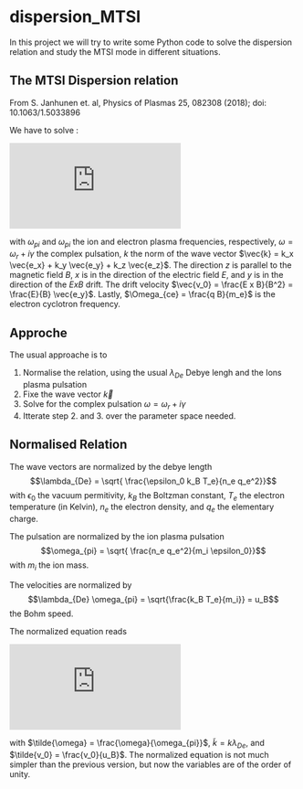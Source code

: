# dispersion_MTSI

In this project we will try to write some Python code to solve the dispersion relation and study the MTSI mode in different situations.


## The MTSI Dispersion relation

From S. Janhunen et. al, Physics of Plasmas 25, 082308 (2018);  doi: 10.1063/1.5033896

We have to solve :
<!-- $$1 -  \frac{\omega_{pi}^2}{\omega^2} - \frac{\omega_{pe}^2 k_z^2}{ (\omega - k_y v_0)^2 k^2} - \frac{\omega_{pe}^2 k_y^2}{ ((\omega - k_y v_0)^2 - \Omega_{ce}^2 ) k^2} = 0$$ --> 
![equation](https://latex.codecogs.com/gif.latex?1%20-%20%5Cfrac%7B%5Comega_%7Bpi%7D%5E2%7D%7B%5Comega%5E2%7D%20-%20%5Cfrac%7B%5Comega_%7Bpe%7D%5E2%20k_z%5E2%7D%7B%20%28%5Comega%20-%20k_y%20v_0%29%5E2%20k%5E2%7D%20-%20%5Cfrac%7B%5Comega_%7Bpe%7D%5E2%20k_y%5E2%7D%7B%20%28%28%5Comega%20-%20k_y%20v_0%29%5E2%20-%20%5COmega_%7Bce%7D%5E2%20%29%20k%5E2%7D%20%3D%200)

with $\omega_{pi}$ and $\omega_{pi}$ the ion and electron plasma frequencies, respectively, $\omega = \omega_r + i \gamma$ the complex pulsation, $k$ the norm of the wave vector $\vec{k} = k_x \vec{e_x} + k_y \vec{e_y} + k_z \vec{e_z}$.
The direction $z$ is parallel to the magnetic field $B$, $x$ is in the direction of the electric field $E$, and $y$ is in the direction of the $E x B$ drift.
The drift velocity $\vec{v_0} = \frac{E x B}{B^2} = \frac{E}{B} \vec{e_y}$.
Lastly, $\Omega_{ce} = \frac{q B}{m_e}$ is the electron cyclotron frequency. 

## Approche

The usual approache is to 

   1. Normalise the relation, using the usual $\lambda_{De}$ Debye lengh and the Ions plasma pulsation
   2. Fixe the wave vector $\vec{k}$
   3. Solve for the complex pulsation  $\omega = \omega_r + i \gamma$
   4. Itterate step 2. and 3. over the parameter space needed.

## Normalised Relation

The wave vectors are normalized by the debye length $$\lambda_{De} = \sqrt{ \frac{\epsilon_0 k_B T_e}{n_e q_e^2}}$$
with $\epsilon_0$ the vacuum permitivity, $k_B$ the Boltzman constant, $T_e$ the electron temperature (in Kelvin), $n_e$ the electron density, and $q_e$ the elementary charge.

The pulsation are normalized by the ion plasma pulsation 
$$\omega_{pi} = \sqrt{  \frac{n_e q_e^2}{m_i \epsilon_0}}$$
with $m_i$ the ion mass.

The velocities are normalized by 
$$\lambda_{De} \omega_{pi} = \sqrt{\frac{k_B T_e}{m_i}} = u_B$$ the Bohm speed.

The normalized equation reads
<!-- $$ 1 - \frac{1}{\tilde{\omega}} - \frac{m_i}{m_e} \frac{ \tilde{k_z}}{ (\tilde{\omega} - \tilde{k} \tilde{v_0})^2 \tilde{k}^2} - \frac{m_i}{m_e} \frac{ \tilde{k_y}}{ ((\tilde{\omega} - \tilde{k} \tilde{v_0})^2 - \frac{\Omega_{ce}^2}{\omega_{pi}^2}) \tilde{k}^2} =0$$ -->
![equation](https://latex.codecogs.com/gif.latex?1%20-%20%5Cfrac%7B1%7D%7B%5Ctilde%7B%5Comega%7D%7D%20-%20%5Cfrac%7Bm_i%7D%7Bm_e%7D%20%5Cfrac%7B%20%5Ctilde%7Bk_z%7D%7D%7B%20%28%5Ctilde%7B%5Comega%7D%20-%20%5Ctilde%7Bk%7D%20%5Ctilde%7Bv_0%7D%29%5E2%20%5Ctilde%7Bk%7D%5E2%7D%20-%20%5Cfrac%7Bm_i%7D%7Bm_e%7D%20%5Cfrac%7B%20%5Ctilde%7Bk_y%7D%7D%7B%20%28%28%5Ctilde%7B%5Comega%7D%20-%20%5Ctilde%7Bk%7D%20%5Ctilde%7Bv_0%7D%29%5E2%20-%20%5Cfrac%7B%5COmega_%7Bce%7D%5E2%7D%7B%5Comega_%7Bpi%7D%5E2%7D%29%20%5Ctilde%7Bk%7D%5E2%7D%20%3D0)

with $\tilde{\omega} = \frac{\omega}{\omega_{pi}}$, $\tilde{k} = k \lambda_{De}$, and $\tilde{v_0} = \frac{v_0}{u_B}$.
The normalized equation is not much simpler than the previous version, but now the variables are of the order of unity.
   